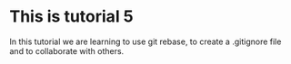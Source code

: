 # This is tutorial 5 
In this tutorial we are learning to use git rebase, to create a .gitignore file and to collaborate with others.

